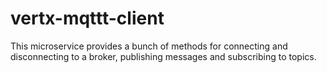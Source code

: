 # vertx-mqttt-client
This microservice provides a bunch of methods for connecting and disconnecting to a broker, publishing messages and subscribing to topics.
